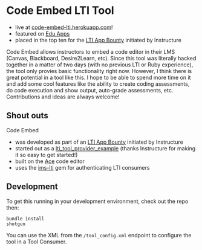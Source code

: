 # Code Embed LTI Tool
- live at [code-embed-lti.herokuapp.com](https://code-embed-lti.herokuapp.com)!
- featured on [Edu Apps](https://www.edu-apps.org/index.html?tool=code_embed)
- placed in the top ten for the [LTI App Bounty](http://instructure.github.io/lti_bounty) initiated by Instructure


Code Embed allows instructors to embed a code editor in their LMS (Canvas, Blackboard, Desire2Learn, etc).  Since this tool was literally hacked together in a matter of two days (with no previous LTI or Ruby experience), the tool only provies basic functionality right now.  However, I think there is great potential in a tool like this.  I hope to be able to spend more time on it and add some cool features like the ability to create coding assessments, do code execution and show output, auto-grade assessments, etc.  Contributions and ideas are always welcome!

## Shout outs
Code Embed
- was developed as part of an [LTI App Bounty](http://instructure.github.io/lti_bounty) initiated by Instructure
- started out as a [lti_tool_provider_example](https://github.com/instructure/lti_tool_provider_example) (thanks Instructure for making it so easy to get started!)
- built on the [Ace](https://github.com/ajaxorg/ace) code editor
- uses the [ims-lti](https://github.com/instructure/ims-lti) gem for authenticating LTI consumers

## Development
To get this running in your development environment, check out the repo then:

    bundle install
    shotgun

You can use the XML from the `/tool_config.xml` endpoint to configure the tool in a Tool Consumer.
